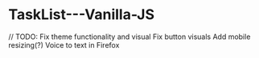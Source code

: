 # TaskList---Vanilla-JS

// TODO:
Fix theme functionality and visual
Fix button visuals
Add mobile resizing(?)
Voice to text in Firefox
